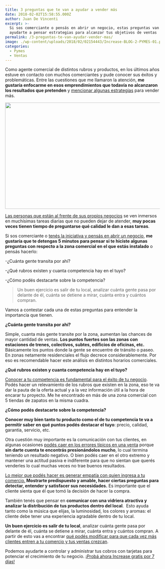 ```yaml
---
title: 3 preguntas que te van a ayudar a vender más
date: 2018-02-02T15:58:55.000Z
author: Juan De Vincenti
excerpt: >-
  Si sos comerciante o pensás en abrir un negocio, estas preguntas van a
  ayudarte a pensar estrategias para alcanzar tus objetivos de ventas
permalink: /3-preguntas-te-van-ayudar-vender-mas/
image: ./wp-content/uploads/2018/02/02154443/Increase-BLOG-2-PYMES-01.png
categories:
  - Pymes
  - Ventas
---
```

<span style="font-weight: 400;">Como agente comercial de distintos rubros y productos, en los últimos años estuve en contacto con muchos comerciantes y pude conocer sus éxitos y problemáticas. Entre las cuestiones que me llamaron la atención, <strong>me gustaría enfocarme en esos emprendimientos que todavía no alcanzaron los resultados que pretenden</strong> y <a href="https://increasecard.com/consejos-para-mejorar-tus-ventas-en-tiempos-dificiles/">mencionar algunas </a></span><span style="font-weight: 400;"><a href="https://increasecard.com/consejos-para-mejorar-tus-ventas-en-tiempos-dificiles/">estrategias</a> para vender más</span><span style="font-weight: 400;">.</span>

[<img class="aligncenter wp-image-2937 size-full" src="https://d1nzec96y7u1ro.cloudfront.net/wp-content/uploads/2018/02/04133256/Banner.png" alt="" width="1001" height="345" srcset="https://d1nzec96y7u1ro.cloudfront.net/wp-content/uploads/2018/02/04133256/Banner.png 1001w, https://d1nzec96y7u1ro.cloudfront.net/wp-content/uploads/2018/02/04133256/Banner-300x103.png 300w, https://d1nzec96y7u1ro.cloudfront.net/wp-content/uploads/2018/02/04133256/Banner-768x265.png 768w" sizes="(max-width: 1001px) 100vw, 1001px" />](https://goo.gl/qrk9ny)

[<span style="font-weight: 400;">Las personas que están al frente de sus propios negocios</span>](https://increasecard.com/asignarte-un-sueldo-en-tu-negocio-o-empresa-es-fundamental-te-contamos-como-hacerlo-en-tres-simples-pasos/) <span style="font-weight: 400;">se ven inmersos en muchísimas tareas diarias que no pueden dejar de atender, <strong>muy pocas veces tienen tiempo de preguntarse qué calidad le dan a esas tareas</strong>.</span>

<span style="font-weight: 400;">Si sos comerciante o </span>[<span style="font-weight: 400;">tenés la iniciativa y pensás en abrir un negocio</span>](https://www.increasecard.com/como-hacer-un-plan-de-negocios/)<span style="font-weight: 400;">, <strong>me gustaría que te detengas 5 minutos para pensar si te hiciste algunas preguntas con respecto a la zona comercial en el que estás instalado</strong> o pensás hacerlo:</span>

<span style="font-weight: 400;">-¿Cuánta gente transita por ahí?</span>

<span style="font-weight: 400;">-¿Qué rubros existen y cuanta competencia hay en el tuyo?</span>

<span style="font-weight: 400;">-¿Cómo podés destacarte sobre la competencia?</span>

> <span style="font-weight: 400;">Un buen ejercicio es salir de tu local, analizar cuánta gente pasa por delante de él, cuánta se detiene a mirar, cuánta entra y cuántos compran.</span>

<span style="font-weight: 400;">Vamos a contestar cada una de estas preguntas para entender la importancia que tienen.</span>

**¿Cuánta gente transita por ahí?**

<span style="font-weight: 400;">Simple, cuanta más gente transite por la zona, aumentan las chances de mayor cantidad de ventas. <strong>Los puntos fuertes son las zonas con estaciones de trenes, colectivos, subtes, edificios de oficinas, etc. </strong>Básicamente los puntos donde la gente se encuentre de tránsito o paseo. En zonas netamente residenciales el flujo decrece considerablemente. Por eso es recomendable hacer este análisis en distintos horarios comerciales.</span>

**¿Qué rubros existen y cuanta competencia hay en el tuyo?**

[<span style="font-weight: 400;">Conocer a tu competencia es fundamental para el éxito de tu negocio</span>](https://increasecard.com/tres-claves-para-conocer-mejor-a-la-competencia-de-tu-comercio-o-empresa/)<span style="font-weight: 400;">. Podés hacer un relevamiento de los rubros que existen en la zona, eso te va dar la pauta de la oferta actual y a la vez información útil a la hora de encarar tu proyecto. </span><span style="font-weight: 400;">Me he encontrado en más de una zona comercial con 5 tiendas de zapatos en la misma cuadra.</span>

**¿Cómo podés destacarte sobre la competencia?**

<span style="font-weight: 400;"><strong>Conocer muy bien tanto tu producto como el de tu competencia te va a permitir saber en qué puntos podés destacar el tuyo</strong>: precio, calidad, garantia, servicio, etc.</span>

<span style="font-weight: 400;">Otra cuestión muy importante es la comunicación con tus clientes, en algunas ocasiones </span>[<span style="font-weight: 400;">podés caer en los errores típicos en una venta</span>](https://increasecard.com/como-evitar-los-errores-mas-comunes-en-una-venta/) <span style="font-weight: 400;">porque <strong>sin darte cuenta te encontrás presionándolos mucho</strong>, lo cual termina teniendo un resultado negativo. O bien podés caer en el otro extremo y mantener una actitud pasiva e indiferente para que no sientan que querés venderles lo cual muchas veces no trae buenos resultados.</span>

[<span style="font-weight: 400;">Lo mejor que podés hacer es generar empatía con quien ingresa a tu comercio.</span>](https://increasecard.com/como-mejorar-la-atencion-al-cliente-de-nuestro-negocio-o-empresa/)<span style="font-weight: 400;"><strong> Mostrarte predispuesto y amable, hacer ciertas preguntas para detectar, entender y satisfacer sus necesidades.</strong> Es importante que el cliente sienta que él que tomó la decisión de hacer la compra.</span>

<span style="font-weight: 400;">También tenés que pensar en <strong>comunicar con una vidriera atractiva y analizar la distribución de tus productos dentro del local</strong>.  Esto ayuda tanto como la música que elijas, la luminosidad, los colores y aromas: el cliente debe tener una experiencia agradable dentro de tu local.</span>

<span style="font-weight: 400;"><strong>Un buen ejercicio es salir de tu local</strong>, analizar cuánta gente pasa por delante de él, cuánta se detiene a mirar, cuánta entra y cuántos compran. A partir de esto vas a encontrar </span>[<span style="font-weight: 400;">qué podés modificar para que cada vez más clientes entren a tu comercio y tus ventas crezcan</span>](https://increasecard.com/aumenta-las-ventas-en-tu-comercio-con-estos-consejos/)<span style="font-weight: 400;">. </span>

<span style="font-weight: 400;">Podemos ayudarte a controlar y administrar tus cobros con tarjetas para potenciar el crecimiento de tu negocio. </span>[<span style="font-weight: 400;">¡Probá ahora Increase gratis por 7 días!</span>](https://goo.gl/qrk9ny)
